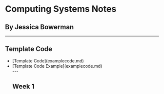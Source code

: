 # Computing Systems Notes
## By Jessica Bowerman
---

## Template Code
<ul>
  <li>[Template Code](examplecode.md)</li>
  <li>[Template Code Example](examplecode.md)</li>
---
  
  ## Week 1
